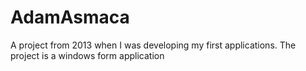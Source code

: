 # AdamAsmaca
A project from 2013 when I was developing my first applications. The project is a windows form application
